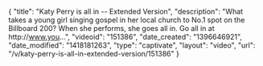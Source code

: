 {
    "title": "Katy Perry is all in -- Extended Version",
    "description": "What takes a young girl singing gospel in her local church to No.1 spot on the Billboard 200? When she performs, she goes all in. Go all in at http:\/\/www.you...",
    "videoid": "151386",
    "date_created": "1396646921",
    "date_modified": "1418181263",
    "type": "captivate",
    "layout": "video",
    "url": "\/v\/katy-perry-is-all-in-extended-version\/151386"
}